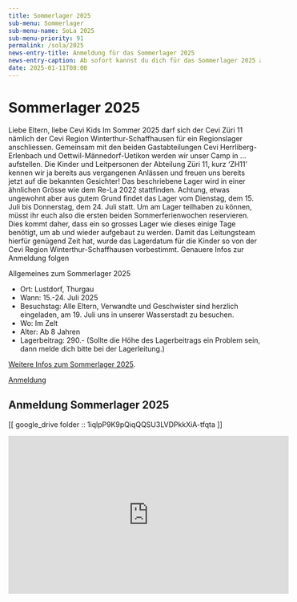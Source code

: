 ```yaml
---
title: Sommerlager 2025
sub-menu: Sommerlager
sub-menu-name: SoLa 2025
sub-menu-priority: 91
permalink: /sola/2025
news-entry-title: Anmeldung für das Sommerlager 2025
news-entry-caption: Ab sofort kannst du dich für das Sommerlager 2025 anmelden. Tauche ein in die Weltstadt-Wasserstadt!
date: 2025-01-11T08:00
---
```


# Sommerlager 2025

Liebe Eltern, liebe Cevi Kids
Im Sommer 2025 darf sich der Cevi Züri 11 nämlich der Cevi Region Winterthur-Schaffhausen für ein Regionslager
anschliessen.
Gemeinsam mit den beiden Gastabteilungen Cevi Herrliberg-Erlenbach und Oettwil-Männedorf-Uetikon werden wir unser Camp
in … aufstellen. Die Kinder und Leitpersonen der Abteilung Züri 11, kurz ‘ZH11’ kennen wir ja bereits
aus vergangenen Anlässen und freuen uns bereits jetzt auf die bekannten Gesichter!
Das beschriebene Lager wird in einer ähnlichen Grösse wie dem Re-La 2022 stattfinden. Achtung, etwas ungewohnt aber aus
gutem Grund findet das Lager vom Dienstag, dem 15. Juli bis Donnerstag, dem 24. Juli statt. Um am Lager teilhaben zu
können, müsst ihr euch also die ersten beiden Sommerferienwochen reservieren. Dies kommt daher, dass ein so grosses
Lager wie dieses einige Tage benötigt, um ab und wieder aufgebaut zu werden. Damit das Leitungsteam hierfür genügend
Zeit hat, wurde das Lagerdatum für die Kinder so von der Cevi Region Winterthur-Schaffhausen vorbestimmt.
Genauere Infos zur Anmeldung folgen

Allgemeines zum Sommerlager 2025

<ul>
  <li>Ort: Lustdorf, Thurgau</li>
  <li>Wann: 15.-24. Juli 2025</li>
  <li>Besuchstag: Alle Eltern, Verwandte und Geschwister sind herzlich eingeladen, am 19. Juli uns in unserer Wasserstadt zu besuchen.</li>
  <li>Wo: Im Zelt</li>
  <li>Alter: Ab 8 Jahren</li>
  <li>Lagerbeitrag: 290.- (Sollte die Höhe des Lagerbeitrags ein Problem sein, dann melde dich bitte bei der Lagerleitung.)</li>
</ul>


[Weitere Infos zum Sommerlager 2025](https://weltstadt.ws/).

[Anmeldung](https://db.cevi.ch/groups/3/public_events/4417)

## Anmeldung Sommerlager 2025

[[ google_drive folder :: 1iqlpP9K9pQiqQQSU3LVDPkkXiA-tfqta ]]

<iframe width="560" height="315" src="https://www.youtube.com/embed/hv2POXCYD_Q?si=usjM5P4cCC1fQ431" title="YouTube video player" frameborder="0" allow="accelerometer; autoplay; clipboard-write; encrypted-media; gyroscope; picture-in-picture; web-share" referrerpolicy="strict-origin-when-cross-origin" allowfullscreen></iframe>